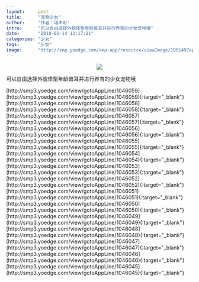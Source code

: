 ```yaml
---
layout:     post
title:      "宠物少女"
author:     "作者：瑞木彩"
intro:      "可以自由选择外貌体型年龄兽耳并进行养育的少女宠物哦"
date:       "2018-02-14 12:17:11"
categories: "少女"
tags:       "少女"
image:      "http://smp.yoedge.com/smp-app/resource/viewImage/1001497appline.png"
---
```

<div style="text-align: center">
<p><img src="http://smp.yoedge.com/smp-app/resource/viewImage/1001497appline.png"/></p>
</div>
<p class="post-meta">
<span>可以自由选择外貌体型年龄兽耳并进行养育的少女宠物哦</span>
</p>
[http://smp3.yoedge.com/view/gotoAppLine/1046059](http://smp3.yoedge.com/view/gotoAppLine/1046059){:target="_blank"}
[http://smp3.yoedge.com/view/gotoAppLine/1046058](http://smp3.yoedge.com/view/gotoAppLine/1046058){:target="_blank"}
[http://smp3.yoedge.com/view/gotoAppLine/1046057](http://smp3.yoedge.com/view/gotoAppLine/1046057){:target="_blank"}
[http://smp3.yoedge.com/view/gotoAppLine/1046056](http://smp3.yoedge.com/view/gotoAppLine/1046056){:target="_blank"}
[http://smp3.yoedge.com/view/gotoAppLine/1046055](http://smp3.yoedge.com/view/gotoAppLine/1046055){:target="_blank"}
[http://smp3.yoedge.com/view/gotoAppLine/1046054](http://smp3.yoedge.com/view/gotoAppLine/1046054){:target="_blank"}
[http://smp3.yoedge.com/view/gotoAppLine/1046053](http://smp3.yoedge.com/view/gotoAppLine/1046053){:target="_blank"}
[http://smp3.yoedge.com/view/gotoAppLine/1046052](http://smp3.yoedge.com/view/gotoAppLine/1046052){:target="_blank"}
[http://smp3.yoedge.com/view/gotoAppLine/1046051](http://smp3.yoedge.com/view/gotoAppLine/1046051){:target="_blank"}
[http://smp3.yoedge.com/view/gotoAppLine/1046050](http://smp3.yoedge.com/view/gotoAppLine/1046050){:target="_blank"}
[http://smp3.yoedge.com/view/gotoAppLine/1046049](http://smp3.yoedge.com/view/gotoAppLine/1046049){:target="_blank"}
[http://smp3.yoedge.com/view/gotoAppLine/1046048](http://smp3.yoedge.com/view/gotoAppLine/1046048){:target="_blank"}
[http://smp3.yoedge.com/view/gotoAppLine/1046047](http://smp3.yoedge.com/view/gotoAppLine/1046047){:target="_blank"}
[http://smp3.yoedge.com/view/gotoAppLine/1046046](http://smp3.yoedge.com/view/gotoAppLine/1046046){:target="_blank"}
[http://smp3.yoedge.com/view/gotoAppLine/1046045](http://smp3.yoedge.com/view/gotoAppLine/1046045){:target="_blank"}


